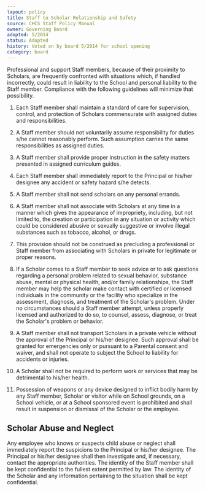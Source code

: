 ```yaml
---
layout: policy
title: Staff to Scholar Relationship and Safety
source: CHCS Staff Policy Manual
owner: Governing Board
adopted: 5/2014
status: Adopted
history: Voted on by board 5/2014 for school opening
category: board
---
```


Professional and support Staff members, because of their proximity to Scholars, are frequently confronted with situations which, if handled incorrectly, could result in liability to the School and personal liability to the Staff member.  Compliance with the following guidelines will minimize that possibility.

1.	Each Staff member shall maintain a standard of care for supervision, control, and protection of Scholars commensurate with assigned duties and responsibilities.

2.	A Staff member should not voluntarily assume responsibility for duties s/he cannot reasonably perform.  Such assumption carries the same responsibilities as assigned duties.

3.	A Staff member shall provide proper instruction in the safety matters presented in assigned curriculum guides.

4.	Each Staff member shall immediately report to the Principal or his/her designee any accident or safety hazard s/he detects.

5.	A Staff member shall not send scholars on any personal errands.

6.	A Staff member shall not associate with Scholars at any time in a manner which gives the appearance of impropriety, including, but not limited to, the creation or participation in any situation or activity which could be considered abusive or sexually suggestive or involve illegal substances such as tobacco, alcohol, or drugs.

7.	This provision should not be construed as precluding a professional or Staff member from associating with Scholars in private for legitimate or proper reasons.

8.	If a Scholar comes to a Staff member to seek advice or to ask questions regarding a personal problem related to sexual behavior, substance abuse, mental or physical health, and/or family relationships, the Staff member may help the scholar make contact with certified or licensed individuals in the community or the facility who specialize in the assessment, diagnosis, and treatment of the Scholar's problem.  Under no circumstances should a Staff member attempt, unless properly licensed and authorized to do so, to counsel, assess, diagnose, or treat the Scholar's problem or behavior.

9.	A Staff member shall not transport Scholars in a private vehicle without the approval of the Principal or his/her designee.  Such approval shall be granted for emergencies only or pursuant to a Parental consent and waiver, and shall not operate to subject the School to liability for accidents or injuries.

10.	A Scholar shall not be required to perform work or services that may be detrimental to his/her health.

11.	Possession of weapons or any device designed to inflict bodily harm by any Staff member, Scholar or visitor while on School grounds, on a School vehicle, or at a School sponsored event is prohibited and shall result in suspension or dismissal of the Scholar or the employee.

## Scholar Abuse and Neglect

Any employee who knows or suspects child abuse or neglect shall immediately report the suspicions to the Principal or his/her designee.  The Principal or his/her designee shall then investigate and, if necessary, contact the appropriate authorities.  The identity of the Staff member shall be kept confidential to the fullest extent permitted by law.  The identity of the Scholar and any information pertaining to the situation shall be kept confidential.
